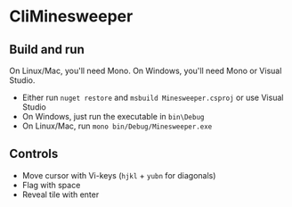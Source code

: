 # CliMinesweeper

## Build and run

On Linux/Mac, you'll need Mono. On Windows, you'll need Mono or Visual Studio.

- Either run `nuget restore` and `msbuild Minesweeper.csproj` or use Visual Studio
- On Windows, just run the executable in `bin\Debug`
- On Linux/Mac, run `mono bin/Debug/Minesweeper.exe`

## Controls

- Move cursor with Vi-keys (`hjkl` + `yubn` for diagonals)
- Flag with space
- Reveal tile with enter
